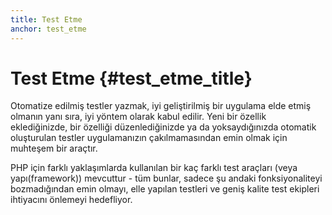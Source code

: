 ```yaml
---
title: Test Etme
anchor: test_etme
---
```


# Test Etme {#test_etme_title}

Otomatize edilmiş testler yazmak, iyi geliştirilmiş bir uygulama elde etmiş olmanın yanı sıra,
iyi yöntem olarak kabul edilir. Yeni bir özellik eklediğinizde, bir özelliği düzenlediğinizde
ya da yoksaydığınızda otomatik oluşturulan testler uygulamanızın çakılmamasından emin
olmak için muhteşem bir araçtır.

PHP için farklı yaklaşımlarda kullanılan bir kaç farklı test araçları (veya yapı(framework))
mevcuttur - tüm bunlar, sadece şu andaki fonksiyonaliteyi bozmadığından emin olmayı, elle
yapılan testleri ve geniş kalite test ekipleri ihtiyacını önlemeyi hedefliyor.
